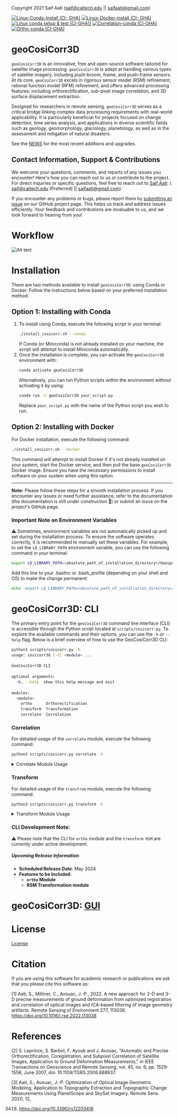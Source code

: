 Copyright 2021 Saif Aati (saif@caltech.edu || saifaati@gmail.com)

[![Linux-Conda-Install (CI- GHA)](https://github.com/SaifAati/Geospatial-COSICorr3D/actions/workflows/test_conda_run_install_ubuntu.yaml/badge.svg)](https://github.com/SaifAati/Geospatial-COSICorr3D/actions/workflows/test_conda_run_install_ubuntu.yaml)
[![Linux-Docker-install (CI- GHA)](https://github.com/SaifAati/Geospatial-COSICorr3D/actions/workflows/test_docker_run_install_ubuntu.yaml/badge.svg)](https://github.com/SaifAati/Geospatial-COSICorr3D/actions/workflows/test_docker_run_install_ubuntu.yaml)
[![Linux conda setup & test (CI-GHA))](https://github.com/SaifAati/Geospatial-COSICorr3D/actions/workflows/test_linux_conda_setup_and_tests.yaml/badge.svg)](https://github.com/SaifAati/Geospatial-COSICorr3D/actions/workflows/test_linux_conda_setup_and_tests.yaml)
[![Correlation-conda (CI-GHA)](https://github.com/SaifAati/Geospatial-COSICorr3D/actions/workflows/geocosicorr3d_conda_env_test_correlation.yaml/badge.svg)](https://github.com/SaifAati/Geospatial-COSICorr3D/actions/workflows/geocosicorr3d_conda_env_test_correlation.yaml)
[![Ortho-conda (CI-GHA)](https://github.com/SaifAati/Geospatial-COSICorr3D/actions/workflows/geocosicorr3d_conda_env_test_ortho.yaml/badge.svg)](https://github.com/SaifAati/Geospatial-COSICorr3D/actions/workflows/geocosicorr3d_conda_env_test_ortho.yaml)

# geoCosiCorr3D

`geoCosiCorr3D` is an innovative, free and open-source software tailored for satellite image processing.
`geoCosiCorr3D` is adept at handling various types of satellite imagery, including push-broom, frame, and push-frame sensors.
At its core, `geoCoiCorr3D` excels in rigorous sensor model (RSM) refinement,
rational function model (RFM) refinement, and offers advanced processing features: including
orthorectification, sub-pixel image correlation, and 3D surface displacement extraction.

Designed for researchers in remote sensing.
`geoCosiCorr3D` serves as a critical bridge linking complex data processing requirements
with real-world applicability.
It is particularly beneficial for projects focused on change detection, time series analysis,
and applications in diverse scientific fields such as geology, geomorphology,
glaciology, planetology, as well as in the assessment and mitigation of natural disasters.

See the [NEWS](NEWS.md) for the most recent additions and upgrades.

Contact Information, Support & Contributions
-------------------
We welcome your questions, comments, and reports of any issues you encounter! Here's how you can reach out to us or
contribute to the project.
For direct inquiries or specific questions, feel free to reach out to [Saif Aati](mailto:saif@caltech.edu): (
saif@caltech.edu (Preferred) || saifaati@gmail.com)

If you encounter any problems or bugs, please report them
by [submitting an issue](https://github.com/SaifAati/Geospatial-COSICorr3D/issues)
on our GitHub project page.
This helps us track and address issues efficiently.
Your feedback and contributions are invaluable to us, and we look forward to hearing from you!

# Workflow

![Alt text](Figs/WorkFlow.png?raw=true "Title")

# Installation

There are two methods available to install `geoCosiCorr3D`: using Conda or Docker. Follow the instructions below based
on your preferred installation method.

## Option 1: Installing with Conda

1. To install using Conda, execute the following script in your terminal:
    ```bash
    ./install_cosicorr.sh --conda
    ```
   If Conda (or Miniconda) is not already installed on your machine, the script will attempt to install Miniconda
   automatically.
2. Once the installation is complete, you can activate the `geoCosiCorr3D` environment with:
    ```bash
    conda activate geoCosiCorr3D
    ```
   Alternatively, you can run Python scripts within the environment without activating it by using:
    ```bash
    conda run -n geoCosiCorr3D your_script.py
    ```
   Replace `your_script.py` with the name of the Python script you wish to run.

## Option 2: Installing with Docker

For Docker installation, execute the following command:

```bash
./install_cosicorr.sh --docker
```

This command will attempt to install Docker if it's not already installed on your system, start the Docker service, and
then pull the base `geoCosiCorr3D` Docker image. Ensure you have the necessary permissions to install software on your
system when using this option.

---

**Note:** Please follow these steps for a smooth installation process.
If you encounter any issues or need further assistance,
refer to the documentation (the documentation is still under construction 🚧) or submit an issue on the project's GitHub
page.

### Important Note on Environment Variables

⚠️ Sometimes, environment variables are not automatically picked up and set during the installation process. To ensure the software operates correctly, it is recommended to manually set these variables. For example, to set the `LD_LIBRARY_PATH` environment variable, you can use the following command in your terminal:

```bash
export LD_LIBRARY_PATH=<absolute_path_of_installation_directory>/Geospatial-COSICorr3D/lib/:$LD_LIBRARY_PATH
```
Add this line to your .bashrc or .bash_profile (depending on your shell and OS) to make the change permanent:
```bash
echo 'export LD_LIBRARY_PATH=<absolute_path_of_installation_directory>/Geospatial-COSICorr3D/lib/:$LD_LIBRARY_PATH' >> ~/.bashrc
```

# geoCosiCorr3D: CLI


The primary entry point for the `geoCosiCorr3D` command line interface (CLI) is accessible through the Python script
located at `scripts/cosicorr.py`. 
To explore the available commands and their options, you can use the `-h` or `--help` flag.
Below is a brief overview of how to use the GeoCosiCorr3D CLI:


```bash
python3 scripts/cosicorr.py -h
usage: cosicorr3d [-h] <module> ...

GeoCosiCorr3D CLI

optional arguments:
  -h, --help  show this help message and exit

modules:
  <module>
    ortho      Orthorectification
    transform  Transformation
    correlate  Correlation
```
### Correlation

For detailed usage of the `correlate` module, execute the following command:

```bash
python3 scripts/cosicorr.py correlate -h
```

<details>
<summary>Correlate Module Usage</summary>

```bash
usage: cosicorr3d correlate [-h] [--base_band BASE_BAND] [--target_band TARGET_BAND] [--output_path OUTPUT_PATH] [--method {frequency,spatial}] [--window_size WINDOW_SIZE WINDOW_SIZE WINDOW_SIZE WINDOW_SIZE]
                            [--step STEP STEP] [--grid] [--show] [--pixel_based] [--vmin VMIN] [--vmax VMAX] [--mask_th MASK_TH] [--nb_iters NB_ITERS] [--search_range SEARCH_RANGE SEARCH_RANGE]
                            base_image target_image

positional arguments:
  base_image            Path to the base image.
  target_image          Path to the target image.

optional arguments:
  -h, --help            show this help message and exit
  --base_band BASE_BAND
                        Base image band.
  --target_band TARGET_BAND
                        Target image band.
  --output_path OUTPUT_PATH
                        Output correlation path.
  --method {frequency,spatial}
                        Correlation method to use.
  --window_size WINDOW_SIZE WINDOW_SIZE WINDOW_SIZE WINDOW_SIZE
                        Window size. (Default [64])
  --step STEP STEP      Step size. (Default [8,8])
  --grid                Use grid.
  --show                Show correlation. (Default False)
  --pixel_based         Enable pixel-based correlation.
  --vmin VMIN           Minimum value for correlation plot. (Default -1)
  --vmax VMAX           Maximum value for correlation plot. (Default 1)

Frequency method arguments:
  --mask_th MASK_TH     Mask threshold (only for frequency method).
  --nb_iters NB_ITERS   Number of iterations (only for frequency method).

Spatial method arguments:
  --search_range SEARCH_RANGE SEARCH_RANGE
                        Search range (only for spatial method).
```
Example:
```bash
python3 scripts/cosicorr.py correlate tests/test_dataset/BASE_IMG.TIF tests/test_dataset/TARGET_IMG.TIF --show  --vmin -3 --vmax 3
```
![Alt text](Figs/BASE_IMG_VS_TARGET_IMG_frequency_wz_64_step_8.png?raw=true "Title")
</details>

### Transform

For detailed usage of the `transfrom` module, execute the following command:

```bash
python3 scripts/cosicorr.py transform -h
```

<details>
<summary>Transform Module Usage</summary>

#### Example Usage of the `transform` Command:

This section demonstrates how to use the `transform` command within the `geoCosiCorr3D` CLI to perform coordinate transformations. 
The examples show how to convert pixel coordinates to geographic coordinates (longitude, latitude, and altitude) and vice versa.

```bash
usage: cosicorr3d transform [-h] [--inv] [--dem_fn DEM_FN] x y <model_name> ...

positional arguments:
  x                list: x=cols and if with invert flag: lon
  y                list: y=lines and if with invert flag: lat

optional arguments:
  -h, --help       show this help message and exit
  --inv            Transform form ground to image space.
  --dem_fn DEM_FN  DEM file name (None)

model:
  <model_name>
    RFM            RFM model specific arguments
    RSM            RSM model specific arguments

```
#### Converting Pixel Coordinates to Geographic Coordinates

To convert pixel coordinates to geographic coordinates using a Rational Function Model (RFM), use the following command:

```bash
python3 scripts/cosicorr.py transform 0,1000 0,500 RFM tests/test_dataset/test_ortho_dataset/SP2_RPC.txt
```

**Output:**

- `lons`: [30.52895296 30.65688292]
- `lat`: [41.24090926 41.16826844]
- `alt`: [1102.49239388 1102.49239388]


#### Inverse Transformation: Converting Geographic Coordinates to Pixel Coordinates

For the inverse operation: converting geographic coordinates back to pixel coordinates, use the `--inv` flag:

```bash
python3 scripts/cosicorr.py transform 30.52895296,30.65688292 41.24090926,41.16826844 --inv RFM tests/test_dataset/test_ortho_dataset/SP2_RPC.txt
```

**Output:**

- `cols`: [9.70195697e-06 999.999998e+02]
- `lines`: [5.07104141e-06 500.000045e+02]


</details>

### CLI Development Note:

⚠️ Please note that the CLI for  `ortho` module and the `transform RSM` are currently under active development. 

##### Upcoming Release Information

- **Scheduled Release Date**: May 2024
- **Features to be Included**:
  - **`ortho` Module**
  - **RSM Transformation module**

# geoCosiCorr3D: [GUI](Doc/GUI_DOC.md)

# License

[License](LICENSE)

# Citation

If you are using this software for academic research or publications we ask that you please cite this software as:

<a id="1">[1]</a> Aati, S., Milliner, C., Avouac, J.-P., 2022. A new approach for 2-D and 3-D precise measurements of
ground deformation from optimized registration and correlation of optical images and ICA-based filtering of image
geometry artifacts. Remote Sensing of Environment 277, 113038. https://doi.org/10.1016/j.rse.2022.113038

# References

<a id="1">[2]</a> S. Leprince, S. Barbot, F. Ayoub and J. Avouac, "Automatic and Precise Orthorectification,
Coregistration, and Subpixel Correlation of Satellite Images, Application to Ground Deformation Measurements," in IEEE
Transactions on Geoscience and Remote Sensing, vol. 45, no. 6, pp. 1529-1558, June 2007, doi: 10.1109/TGRS.2006.888937.

<a id="1">[3]</a> Aati, S.; Avouac, J.-P. Optimization of Optical Image Geometric Modeling, Application to Topography
Extraction and Topographic Change Measurements Using PlanetScope and SkySat Imagery. Remote Sens. 2020, 12,

3418. https://doi.org/10.3390/rs12203418









    

